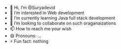 - 👋 Hi, I’m @Suryadevid
- 👀 I’m interested in Web development
- 🌱 I’m currently learning Java full stack development
- 💞️ I’m looking to collaborate on such oraganaizations 
- 📫 How to reach me your wish
- 😄 Pronouns: ...
- ⚡ Fun fact: nothing

<!---
Suryadevid/Suryadevid is a ✨ special ✨ repository because its `README.md` (this file) appears on your GitHub profile.
You can click the Preview link to take a look at your changes.
--->
